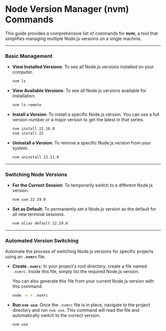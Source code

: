 # Node Version Manager (nvm) Commands

This guide provides a comprehensive list of commands for **nvm**, a tool that simplifies managing multiple Node.js versions on a single machine.

---

### Basic Management

* **View Installed Versions**: To see all Node.js versions installed on your computer.
    ```bash
    nvm ls
    ```

* **View Available Versions**: To see all Node.js versions available for installation.
    ```bash
    nvm ls-remote
    ```

* **Install a Version**: To install a specific Node.js version. You can use a full version number or a major version to get the latest in that series.
    ```bash
    nvm install 22.18.0
    nvm install 22
    ```

* **Uninstall a Version**: To remove a specific Node.js version from your system.
    ```bash
    nvm uninstall 22.11.0
    ```

---

### Switching Node Versions

* **For the Current Session**: To temporarily switch to a different Node.js version.
    ```bash
    nvm use 22.19.0
    ```

* **Set as Default**: To permanently set a Node.js version as the default for all new terminal sessions.
    ```bash
    nvm alias default 22.19.0
    ```

---

### Automated Version Switching

Automate the process of switching Node.js versions for specific projects using an **`.nvmrc`** file.

* **Create `.nvmrc`**: In your project's root directory, create a file named `.nvmrc`. Inside this file, simply list the required Node.js version.

    You can also generate this file from your current Node.js version with this command:
    ```bash
    node -v > .nvmrc
    ```

* **Run `nvm use`**: Once the `.nvmrc` file is in place, navigate to the project directory and run `nvm use`. This command will read the file and automatically switch to the correct version.
    ```bash
    nvm use
    ```